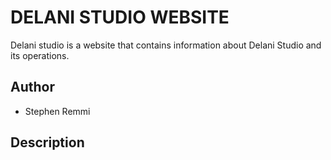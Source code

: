 # DELANI STUDIO WEBSITE
Delani studio is a website that contains information about Delani Studio and its operations.

## Author
- Stephen Remmi

## Description

